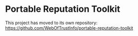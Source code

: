 # Portable Reputation Toolkit

This project has moved to its own repository:   https://github.com/WebOfTrustInfo/portable-reputation-toolkit
